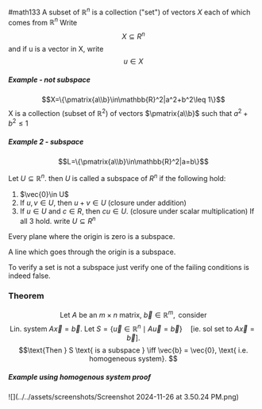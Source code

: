 #math133 
A subset of $\mathbb{R}^n$ is a collection ("set") of vectors $X$ each of which comes from $\mathbb{R}^n$
Write $$X\subseteq R^n$$ and if u is a vector in X, write
$$u\in X$$
##### Example - not subspace
$$X=\{\pmatrix{a\\b}\in\mathbb{R}^2|a^2+b^2\leq 1\}$$
X is a collection (subset of $\mathbb{R}^2$) of vectors $\pmatrix{a\\b}$ such that $a^2+b^2\leq1$
##### Example 2 - subspace
$$L=\{\pmatrix{a\\b}\in\mathbb{R}^2|a=b\}$$

Let $U\subseteq \mathbb{R}^n$. then $U$ is called a subspace of $R^n$ if the following hold:
1. $\vec{0}\in U$
2. If $u,v \in U$, then $u+v \in U$ (closure under addition)
3. If $u \in U$ and $c\in R$, then $cu\in U$. (closure under scalar multiplication)
If all 3 hold. write $U\subseteq R^n$

Every plane where the origin is zero is a subspace.

A line which goes through the origin is a subspace.

To verify a set is not a subspace just verify one of the failing conditions is indeed false. 

### Theorem
$$\text{Let } A \text{ be an } m \times n \text{ matrix, } \vec{b} \in \mathbb{R}^m, \text{ consider}
$$
$$\text{Lin. system } A \vec{x} = \vec{b}. \text{ Let }
S = \{\vec{u} \in \mathbb{R}^n \mid A \vec{u} = \vec{b}\}
\quad \text{[ie. sol set to } A \vec{x} = \vec{b} \text{]}.
$$
$$\text{Then } S \text{ is a subspace } \iff \vec{b} = \vec{0}, \text{ i.e. homogeneous system}.
$$

##### Example using homogenous system proof
![](../../assets/screenshots/Screenshot 2024-11-26 at 3.50.24 PM.png)